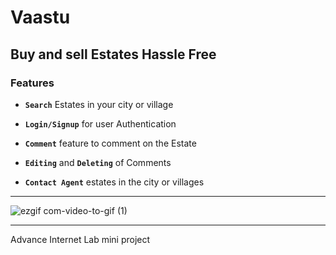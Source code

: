 # Vaastu

## Buy and sell Estates Hassle Free


### Features
- **```Search```** Estates in your city or village

- **```Login/Signup```** for user Authentication

- **```Comment```** feature to comment on the Estate

- **```Editing```** and **```Deleting```** of Comments

- **```Contact Agent```** estates in the city or villages
---
![ezgif com-video-to-gif (1)](https://user-images.githubusercontent.com/43161886/98170566-3b527a00-1f14-11eb-9cf1-0990198d4188.gif)

---
Advance Internet Lab mini project
